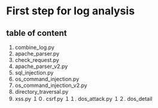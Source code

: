 # First step for log analysis
## table of content
1. combine_log.py<br>
2. apache_parser.py 
3. check_request.py
4. apache_parser_v2.py
5. sql_injection.py
6. os_command_injection.py
7. os_command_injection_v2.py
8. directory_traversal.py
9. xss.py
１０. csrf.py
１１. dos_attack.py
１２. dos_detail
